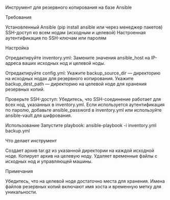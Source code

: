 Инструмент для резервного копирования на базе Ansible

Требования

Установленный Ansible (pip install ansible или через менеджер пакетов)
SSH-доступ ко всем нодам (исходным и целевой)
Настроенная аутентификация по SSH-ключам или паролям

Настройка


Отредактируйте inventory.yml:
Замените значения ansible_host на IP-адреса ваших исходных нод и целевой ноды.


Отредактируйте config.yml:
Укажите backup_source_dir — директорию на исходных нодах для резервного копирования.
Укажите backup_dest_path — директорию на целевой ноде для хранения резервных копий.


Проверьте SSH-доступ:
Убедитесь, что SSH-соединение работает для всех нод, указанных в inventory.yml.
Если используется аутентификация по паролю, добавьте ansible_password в inventory.yml или используйте ansible-vault для шифрования.



Использование
Запустите playbook:
ansible-playbook -i inventory.yml backup.yml

Что делает инструмент

Создает архив tar.gz из указанной директории на каждой исходной ноде.
Копирует архив на целевую ноду.
Удаляет временные файлы с исходных нод и управляющей машины.

Примечания

Убедитесь, что на целевой ноде достаточно места для хранения.
Имена файлов резервных копий включают имя хоста и временную метку для уникальности.
